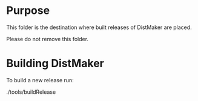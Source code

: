 # Purpose

This folder is the destination where built releases of DistMaker are placed.

Please do not remove this folder.


# Building DistMaker
To build a new release run:

   ./tools/buildRelease
